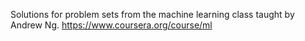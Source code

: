 Solutions for problem sets from the machine learning class taught by Andrew Ng.
https://www.coursera.org/course/ml
